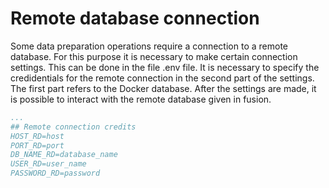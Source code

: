 # Remote database connection

Some data preparation operations require a connection to a remote database. For this purpose it is necessary to make certain connection settings. This can be done in the file .env file. It is necessary to specify the credidentials for the remote connection in the second part of the settings. The first part refers to the Docker database. After the settings are made, it is possible to interact with the remote database given in fusion.

```yaml
...
## Remote connection credits
HOST_RD=host
PORT_RD=port
DB_NAME_RD=database_name
USER_RD=user_name
PASSWORD_RD=password
```